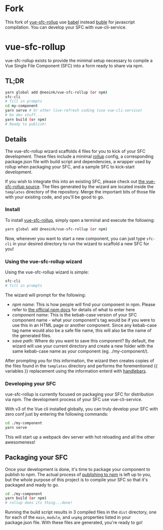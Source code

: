 # Fork

This fork of [vue-sfc-rollup](https://www.npmjs.com/package/vue-sfc-rollup) use [babel](https://github.com/babel/babel) instead [buble](https://github.com/Rich-Harris/buble) for javascript compilation. You can develop your SFC with vue-cli-service.

# vue-sfc-rollup

vue-sfc-rollup exists to provide the minimal setup necessary to compile a Vue Single File Component (SFC) into a form ready to share via npm.

## TL;DR

```bash
yarn global add @neoink/vue-sfc-rollup (or npm)
sfc-cli
# fill in prompts
cd my-component
yarn serve # Or other live-refresh coding (use vue-cli-service)
# Do dev stuff...
yarn build (or npm)
# Ready to publish!
```

## Details

The vue-sfc-rollup wizard scaffolds 4 files for you to kick of your SFC development. These files include a minimal [rollup](https://rollupjs.org) config, a corresponding package.json file with build script and dependencies, a wrapper used by rollup when packaging your SFC, and a sample SFC to kick-start development.

If you wish to integrate this into an existing SFC, please check out [the vue-sfc-rollup source](https://github.com/neoink/vue-sfc-rollup). The files generated by the wizard are located inside the `templates` directory of the repository. Merge the important bits of those file with your existing code, and you'll be good to go.

### Install

To install [vue-sfc-rollup](https://www.npmjs.com/package/@neoink/vue-sfc-rollup), simply open a terminal and execute the following:

```bash
yarn global add @neoink/vue-sfc-rollup (or npm)
```

Now, whenever you want to start a new component, you can just type `sfc-cli` in your desired directory to run the wizard to scaffold a new SFC for you!

### Using the vue-sfc-rollup wizard

Using the vue-sfc-rollup wizard is simple:

```bash
sfc-cli
# fill in prompts
```

The wizard will prompt for the following:

- _npm name_: This is how people will find your component in npm. Please refer to [the official npm docs](https://docs.npmjs.com/files/package.json#name) for details of what to enter here
- _component name_: This is the kebab-case version of your SFC component name - what your component's tag would be if you were to use this in an HTML page or another component. Since any kebab-case tag name would also be a safe file name, this will also be the name of the generated files.
- _save path_: Where do you want to save this component? By default, the wizard will use your current directory and create a new folder with the same kebab-case name as your component (eg. ./my-component/).

After prompting you for this information, the wizard then creates copies of the files found in the `templates` directory and performs the forementioned {{ variables }} replacement using the information enterd with [handlebars](https://github.com/wycats/handlebars.js/).

### Developing your SFC

vue-sfc-rollup is currently focused on packaging your SFC for distribution via npm. The development process of your SFC use vue-cli-service.

With v3 of the Vue cli installed globally, you can truly develop your SFC with zero conf just by entering the following commands:

```bash
cd ./my-component
yarn serve
```

This will start up a webpack dev server with hot reloading and all the other awesomeness!

## Packaging your SFC

Once your development is done, it's time to package your component to publish to npm. The actual process of [publishing to npm](https://docs.npmjs.com/getting-started/publishing-npm-packages) is left up to you, but the whole purpose of this project is to compile your SFC so that it's packaged and ready to go.

```bash
cd ./my-component
yarn build (or npm)
# rollup does its thing...done!
```

Running the build script results in 3 compiled files in the `dist` directory, one for each of the `main`, `module`, and `unpkg` properties listed in your package.json file. With these files are generated, you're ready to go!
